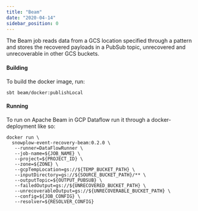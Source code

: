 ```yaml
---
title: "Beam"
date: "2020-04-14"
sidebar_position: 0
---
```


The Beam job reads data from a GCS location specified through a pattern and stores the recovered payloads in a PubSub topic, unrecovered and unrecoverable in other GCS buckets.

#### Building

To build the docker image, run:

```
sbt beam/docker:publishLocal
```

#### Running

To run on Apache Beam in GCP Dataflow run it through a docker-deployment like so:

```
docker run \
  snowplow-event-recovery-beam:0.2.0 \
   --runner=DataFlowRunner \
   --job-name=${JOB_NAME} \
   --project=${PROJECT_ID} \
   --zone=${ZONE} \
   --gcpTempLocation=gs://${TEMP_BUCKET_PATH} \
   --inputDirectory=gs://${SOURCE_BUCKET_PATH}/** \
   --outputTopic=${OUTPUT_PUBSUB} \
   --failedOutput=gs://${UNRECOVERED_BUCKET_PATH} \
   --unrecoverableOutput=gs://${UNRECOVERABLE_BUCKET_PATH} \
   --config=${JOB_CONFIG} \
   --resolver=${RESOLVER_CONFIG}
```
